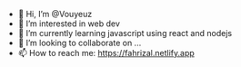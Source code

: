 - 👋 Hi, I’m @Vouyeuz
- 👀 I’m interested in web dev
- 🌱 I’m currently learning javascript using react and nodejs
- 💞️ I’m looking to collaborate on ...
- 📫 How to reach me: https://fahrizal.netlify.app

<!---
Vouyeuz/Vouyeuz is a ✨ special ✨ repository because its `README.md` (this file) appears on your GitHub profile.
You can click the Preview link to take a look at your changes.
--->
